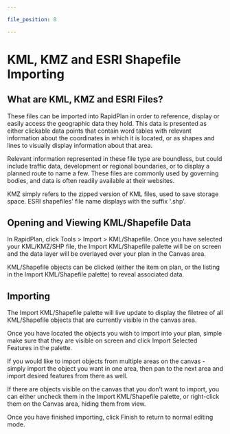 ```yaml
---

file_position: 8

---
```

# KML, KMZ and ESRI Shapefile Importing

## What are KML, KMZ and ESRI Files?

These files can be imported into RapidPlan in order to reference, display or easily access the geographic data they hold. This data is presented as either clickable data points that contain word tables with relevant information about the coordinates in which it is located, or as shapes and lines to visually display information about that area.

Relevant information represented in these file type are boundless, but could include traffic data, development or regional boundaries, or to display a planned route to name a few.
These files are commonly used by governing bodies, and data is often readily available at their websites.

KMZ simply refers to the zipped version of KML files, used to save storage space.
ESRI shapefiles' file name displays with the suffix '.shp'.

## Opening and Viewing KML/Shapefile Data

In RapidPlan, click Tools > Import > KML/Shapefile.
Once you have selected your KML/KMZ/SHP file, the Import KML/Shapefile palette will be on screen and the data layer will be overlayed over your plan in the Canvas area.

KML/Shapefile objects can be clicked (either the item on plan, or the listing in the Import KML/Shapefile palette) to reveal associated data.

## Importing

The Import KML/Shapefile palette will live update to display the filetree of all KML/Shapefile objects that are currently visible in the canvas area.

Once you have located the objects you wish to import into your plan, simple make sure that they are visible on screen and click Import Selected Features in the palette.

If you would like to import objects from multiple areas on the canvas - simply import the object you want in one area, then pan to the next area and import desired features from there as well.

If there are objects visible on the canvas that you don’t want to import, you can either uncheck them in the Import KML/Shapefile palette, or right-click them on the Canvas area, hiding them from view.

Once you have finished importing, click Finish to return to normal editing mode.

